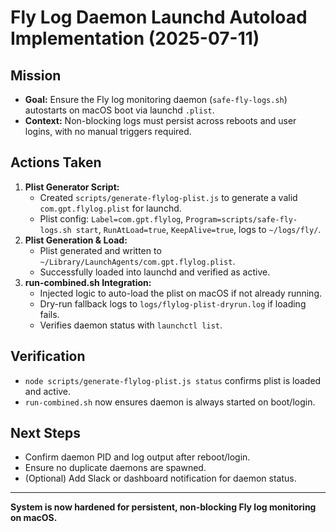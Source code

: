 # Fly Log Daemon Launchd Autoload Implementation (2025-07-11)

## Mission
- **Goal:** Ensure the Fly log monitoring daemon (`safe-fly-logs.sh`) autostarts on macOS boot via launchd `.plist`.
- **Context:** Non-blocking logs must persist across reboots and user logins, with no manual triggers required.

## Actions Taken
1. **Plist Generator Script:**
   - Created `scripts/generate-flylog-plist.js` to generate a valid `com.gpt.flylog.plist` for launchd.
   - Plist config: `Label=com.gpt.flylog`, `Program=scripts/safe-fly-logs.sh start`, `RunAtLoad=true`, `KeepAlive=true`, logs to `~/logs/fly/`.
2. **Plist Generation & Load:**
   - Plist generated and written to `~/Library/LaunchAgents/com.gpt.flylog.plist`.
   - Successfully loaded into launchd and verified as active.
3. **run-combined.sh Integration:**
   - Injected logic to auto-load the plist on macOS if not already running.
   - Dry-run fallback logs to `logs/flylog-plist-dryrun.log` if loading fails.
   - Verifies daemon status with `launchctl list`.

## Verification
- `node scripts/generate-flylog-plist.js status` confirms plist is loaded and active.
- `run-combined.sh` now ensures daemon is always started on boot/login.

## Next Steps
- Confirm daemon PID and log output after reboot/login.
- Ensure no duplicate daemons are spawned.
- (Optional) Add Slack or dashboard notification for daemon status.

---
**System is now hardened for persistent, non-blocking Fly log monitoring on macOS.** 
